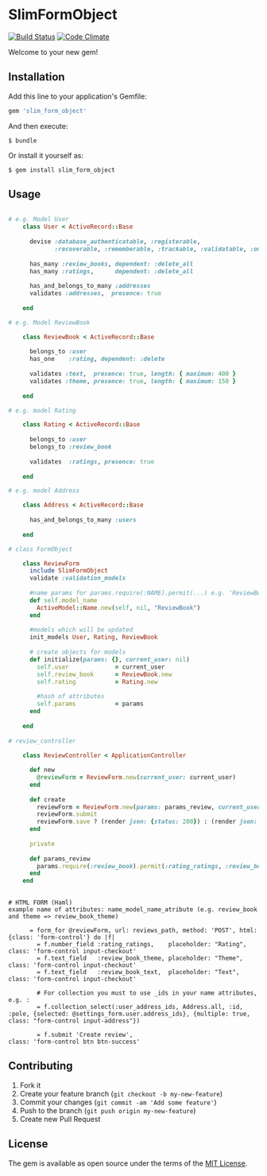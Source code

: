 # SlimFormObject
[![Build Status](https://travis-ci.org/woodcrust/slim_form_object.svg?branch=master)](https://travis-ci.org/woodcrust/slim_form_object) [![Code Climate](https://codeclimate.com/github/woodcrust/slim_form_object/badges/gpa.svg)](https://codeclimate.com/github/woodcrust/slim_form_object)

Welcome to your new gem!

## Installation

Add this line to your application's Gemfile:

```ruby
gem 'slim_form_object'
```

And then execute:

    $ bundle

Or install it yourself as:

    $ gem install slim_form_object

## Usage
```ruby

# e.g. Model User
    class User < ActiveRecord::Base
    
      devise :database_authenticatable, :registerable,
             :recoverable, :rememberable, :trackable, :validatable, :omniauthable
    
      has_many :review_books, dependent: :delete_all
      has_many :ratings,      dependent: :delete_all
      
      has_and_belongs_to_many :addresses
      validates :addresses,  presence: true
    
    end

# e.g. Model ReviewBook

    class ReviewBook < ActiveRecord::Base
    
      belongs_to :user
      has_one    :rating, dependent: :delete
    
      validates :text,  presence: true, length: { maximum: 400 }
      validates :theme, presence: true, length: { maximum: 150 }
    
    end

# e.g. model Rating

    class Rating < ActiveRecord::Base
    
      belongs_to :user
      belongs_to :review_book
    
      validates  :ratings, presence: true
    
    end

# e.g. model Address

    class Address < ActiveRecord::Base
    
      has_and_belongs_to_many :users
    
    end

# class FormObject

    class ReviewForm
      include SlimFormObject
      validate :validation_models
      
      #name params for params.require(:NAME).permit(...) e.g. 'ReviewBook'
      def self.model_name
        ActiveModel::Name.new(self, nil, "ReviewBook")
      end
    
      #models which will be updated
      init_models User, Rating, ReviewBook
    
      # create objects for models
      def initialize(params: {}, current_user: nil)
        self.user             = current_user
        self.review_book      = ReviewBook.new
        self.rating           = Rating.new
        
        #hash of attributes
        self.params           = params
      end
    
    end
    
# review_controller
 
    class ReviewController < ApplicationController

      def new
        @reviewForm = ReviewForm.new(current_user: current_user)
      end
    
      def create
        reviewForm = ReviewForm.new(params: params_review, current_user: current_user)
        reviewForm.submit
        reviewForm.save ? (render json: {status: 200}) : (render json: reviewForm.errors, status: :unprocessable_entity)
      end
    
      private
    
      def params_review
        params.require(:review_book).permit(:rating_ratings, :review_book_theme, :review_book_text)
      end
    end
    
```

```haml
# HTML FORM (Haml)
example name of attributes: name_model_name_atribute (e.g. review_book and theme => review_book_theme)

      = form_for @reviewForm, url: reviews_path, method: 'POST', html: {class: 'form-control'} do |f|
        = f.number_field :rating_ratings,    placeholder: "Rating", class: 'form-control input-checkout'
        = f.text_field   :review_book_theme, placeholder: "Theme",  class: 'form-control input-checkout'
        = f.text_field   :review_book_text,  placeholder: "Text",   class: 'form-control input-checkout'

        # For collection you must to use _ids in your name attributes, e.g. :
        = f.collection_select(:user_address_ids, Address.all, :id, :pole, {selected: @settings_form.user.address_ids}, {multiple: true, class: "form-control input-address"})

        = f.submit 'Create review',                                 class: 'form-control btn btn-success'

```

## Contributing

1. Fork it
2. Create your feature branch (`git checkout -b my-new-feature`)
3. Commit your changes (`git commit -am 'Add some feature'`)
4. Push to the branch (`git push origin my-new-feature`)
5. Create new Pull Request


## License

The gem is available as open source under the terms of the [MIT License](http://opensource.org/licenses/MIT).

